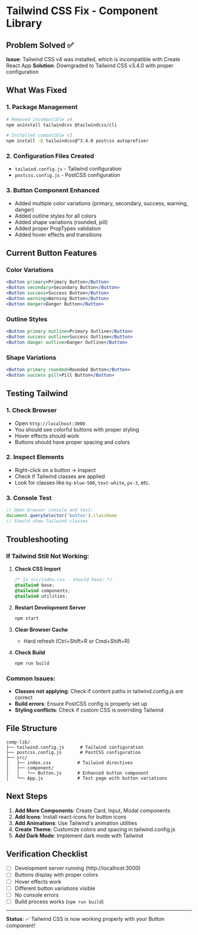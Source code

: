 # Tailwind CSS Fix - Component Library

## Problem Solved ✅

**Issue**: Tailwind CSS v4 was installed, which is incompatible with Create React App
**Solution**: Downgraded to Tailwind CSS v3.4.0 with proper configuration

## What Was Fixed

### 1. **Package Management**
```bash
# Removed incompatible v4
npm uninstall tailwindcss @tailwindcss/cli

# Installed compatible v3
npm install -D tailwindcss@^3.4.0 postcss autoprefixer
```

### 2. **Configuration Files Created**
- `tailwind.config.js` - Tailwind configuration
- `postcss.config.js` - PostCSS configuration

### 3. **Button Component Enhanced**
- Added multiple color variations (primary, secondary, success, warning, danger)
- Added outline styles for all colors
- Added shape variations (rounded, pill)
- Added proper PropTypes validation
- Added hover effects and transitions

## Current Button Features

### Color Variations
```jsx
<Button primary>Primary Button</Button>
<Button secondary>Secondary Button</Button>
<Button success>Success Button</Button>
<Button warning>Warning Button</Button>
<Button danger>Danger Button</Button>
```

### Outline Styles
```jsx
<Button primary outline>Primary Outline</Button>
<Button success outline>Success Outline</Button>
<Button danger outline>Danger Outline</Button>
```

### Shape Variations
```jsx
<Button primary rounded>Rounded Button</Button>
<Button success pill>Pill Button</Button>
```

## Testing Tailwind

### 1. **Check Browser**
- Open `http://localhost:3000`
- You should see colorful buttons with proper styling
- Hover effects should work
- Buttons should have proper spacing and colors

### 2. **Inspect Elements**
- Right-click on a button → Inspect
- Check if Tailwind classes are applied
- Look for classes like `bg-blue-500`, `text-white`, `px-3`, etc.

### 3. **Console Test**
```javascript
// Open browser console and test:
document.querySelector('button').className
// Should show Tailwind classes
```

## Troubleshooting

### If Tailwind Still Not Working:

1. **Check CSS Import**
   ```css
   /* In src/index.css - should have: */
   @tailwind base;
   @tailwind components;
   @tailwind utilities;
   ```

2. **Restart Development Server**
   ```bash
   npm start
   ```

3. **Clear Browser Cache**
   - Hard refresh (Ctrl+Shift+R or Cmd+Shift+R)

4. **Check Build**
   ```bash
   npm run build
   ```

### Common Issues:

- **Classes not applying**: Check if content paths in tailwind.config.js are correct
- **Build errors**: Ensure PostCSS config is properly set up
- **Styling conflicts**: Check if custom CSS is overriding Tailwind

## File Structure
```
comp-lib/
├── tailwind.config.js      # Tailwind configuration
├── postcss.config.js       # PostCSS configuration
├── src/
│   ├── index.css          # Tailwind directives
│   ├── component/
│   │   └── Button.js      # Enhanced button component
│   └── App.js             # Test page with button variations
```

## Next Steps

1. **Add More Components**: Create Card, Input, Modal components
2. **Add Icons**: Install react-icons for button icons
3. **Add Animations**: Use Tailwind's animation utilities
4. **Create Theme**: Customize colors and spacing in tailwind.config.js
5. **Add Dark Mode**: Implement dark mode with Tailwind

## Verification Checklist

- [ ] Development server running (http://localhost:3000)
- [ ] Buttons display with proper colors
- [ ] Hover effects work
- [ ] Different button variations visible
- [ ] No console errors
- [ ] Build process works (`npm run build`)

---

**Status**: ✅ Tailwind CSS is now working properly with your Button component!
